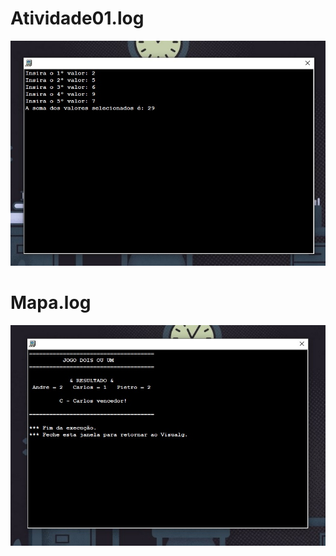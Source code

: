 # Atividade01.log

![alt text](https://github.com/andreyquerino/UniCesumar/blob/main/ALGOR%C3%8DTIMO%20E%20L%C3%93GICA%20DE%20PROGRAMA%C3%87%C3%83O%20I%20-%202020/img/Atividade01.jpg)

# Mapa.log

![alt text](https://github.com/andreyquerino/UniCesumar/blob/main/ALGOR%C3%8DTIMO%20E%20L%C3%93GICA%20DE%20PROGRAMA%C3%87%C3%83O%20I%20-%202020/img/Mapa.jpg)
